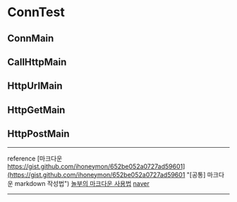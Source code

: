 # ConnTest


## ConnMain


## CallHttpMain


## HttpUrlMain


## HttpGetMain


## HttpPostMain


-----

reference
[마크다운 https://gist.github.com/ihoneymon/652be052a0727ad59601](https://gist.github.com/ihoneymon/652be052a0727ad59601 "[공통] 마크다운 markdown 작성법")
[놀부의 마크다운 사용법](https://nolboo.kim/blog/2014/04/15/how-to-use-markdown/#%EA%B0%84%EB%8B%A8%ED%95%9C_%EB%A7%88%ED%81%AC%EB%8B%A4%EC%9A%B4_%EB%AC%B8%EB%B2%95 "놀부의 마크다운 사용법")
[naver](http://naver.com "네이버")

-----
